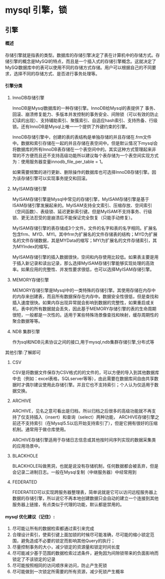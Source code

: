 # mysql 引擎，锁

## 引擎
#### 概述
存储引擎就是指表的类型。数据库的存储引擎决定了表在计算机中的存储方式。存储引擎的概念是MySQl的特点，而且是一个插入式的存储引擎概念。这就决定了MySQl数据库中的表可以使用不同的存储方式存储。用户可以根据自己的不同要求，选择不同的存储方式、是否进行事务处理等。

#### 引擎分类

1. InnoDB存储引擎

	InnoDB是Mysql数据库的一种存储引擎。InnoDB给Mysql的表提供了 事务、回滚、崩溃修复能力、多版本并发控制的事务安全、间隙锁（可以有效的防止幻读的出现）、支持辅助索引、聚簇索引、自适应hash索引、支持热备、行级锁。还有InnoDB是Mysql上唯一一个提供了外键约束的引擎。

   InnoDB存储引擎中，创建的表的表结构是单独存储的并且存储在.frm文件中。数据和索引存储在一起的并且存储在表空间中。但是默认情况下mysql会将数据库的所有InnoDB表存储在一个表空间中的。其实这种方式管理起来非常的不方便而且还不支持高级功能所以建议每个表存储为一个表空间实现方式为：使用服务器变量innodb_file_per_table = 1。

   如果需要频繁的进行更新、删除操作的数据库也可选择InnoDB存储引擎。因为该存储引擎可以实现事务提交和回滚。

2. MyISAM存储引擎

	MyISAM存储引擎是Mysql中常见的存储引擎，MyISAM存储引擎是基于ISAM存储引擎发展起来的。MyISAM支持全文索引、压缩存放、空间索引（空间函数）、表级锁、延迟更新索引键。但是MyISAM不支持事务、行级锁、更无法忍受的是崩溃后不能保证完全恢复（只能手动修复）。

    MyISAM存储引擎的表存储成3个文件。文件的名字和表的名字相同。扩展名包含frm、MYD、MYI。其中frm为扩展名的文件存储表的结构；MYD为扩展名的文件存储数据，其是MYData的缩写；MYI为扩展名的文件存储索引，其为MYIndex的缩写。

    MyISAM存储引擎的插入数据很快，空间和内存使用比较低。如果表主要是用于插入新记录和读出记录，那么选择MyISAM存储引擎能够实现处理的高效率。如果应用的完整性、并发性要求很低，也可以选择MyISAM存储引擎。
    

3. MEMORY存储引擎

	MEMORY存储引擎是Mysql中的一类特殊的存储引擎。其使用存储在内存中的内存来创建表，而且所有数据保存在内存中。数据安全性很低，但是查找和插入速度很快。如果内存出现异常就会影响到数据的完整性，如果重启或关机，表中的所有数据就会丢失，因此基于MEMORY存储引擎的表的生命周期很短，一般都是一次性的。适用于某些特殊场景像查找和映射，缓存周期性的聚合数据等等。
	
4. 	NDB 集群引擎

	作为sql和NDB元素协议之间的接口,用于mysql,ndb集群存储引擎,分布式等
	
	
其他引擎:了解即可

1. CSV

	CSV是将数据文件保存为CSV格式的的文件的，可以方便的导入到其他数据库中去（例如：excel表格，SQLserver等等），由此需要在数据库间自由共享数据时才偶尔建议使用此存储引擎。并且它也不支持索引；个人认为仅适用于数据交换。

2. ARCHIVE

	ARCHIVE，见名之意可看出是归档，所以归档之后很多的高级功能就不再支持了仅支持插入（insert）和查询（select）两种功能， ARCHIVE存储引擎之前还不支持索引（在Mysql5.5以后开始支持索引了），但是它拥有很好的压缩机制。通常用于做仓库使用。
	
	ARCHIVE存储引擎适用于存储日志信息或其他按时间序列实现的数据采集类的应用场景中。

3. BLACKHOLE

	BLACKHOLE叫做黑洞，也就是说没有存储机制，任何数据都会被丢弃，但是会记录二进制日志。一般在Mysql复制（中继服务器）中经常用到

4. FEDERATED

	FEDERATED可以实现跨服务器整理表，简单说就是它可以访问远程服务器上数据的存储引擎，所以说它不再本地创建数据只会自动的建立一个连接到其他服务器上链接，有点类似于代理的功能，默认都是禁用的。
	
#### mysql 优化建议（记住）:
	
1. 尽可能让所有的数据检索都通过索引来完成
2. 合理设计索引，使索引键上面加锁的时候尽可能准确，尽可能的缩小锁定范围，避免造成不必要的锁定而影响其他Query的执行；
3. 尽量控制事务的大小，减少锁定的资源量和锁定时间长度
4. 尽可能减少基于范围的数据检索过滤条件，避免因为间隙锁带来的负面影响而锁定了不该锁定的记录
5. 尽可能按照相同的访问顺序来访问，防止产生死锁
6. 尽可能做到一次锁定所需要的所有资源，减少死锁产生概率
	



<!--## 锁

#### 概述

数据库锁定机制简单来说，就是数据库为了保证数据的一致性，而使各种共享资源在被并发访问变得有序所设计的一种规则。对于任何一种数据库来说都需要有相应的锁定机制，所以MySQL自然也不能例外。MySQL数据库由于其自身架构的特点，存在多种数据存储引擎，每种存储引擎所针对的应用场景特点都不太一样，为了满足各自特定应用场景的需求，每种存储引擎的锁定机制都是为各自所面对的特定场景而优化设计，所以各存储引擎的锁定机制也有较大区别。

#### 读写锁

在处理并发的读或者写时,可以通过实现一个由两种类型的锁组成的锁系统来解决上面概述中的问题。这两种锁通常称为共享锁 排它锁,或者叫做读锁,写锁

#### 颗粒度

1. 表级锁定（table-level）
表级别的锁定是MySQL各存储引擎中最大颗粒度的锁定机制。该锁定机制最大的特点是实现逻辑非常简单，带来的系统负面影响最小。所以获取锁和释放锁的速度很快。由于表级锁一次会将整个表锁定，所以可以很好的避免困扰我们的死锁问题。
当然，锁定颗粒度大所带来最大的负面影响就是出现锁定资源争用的概率也会最高，致使并大度大打折扣。
使用表级锁定的主要是MyISAM，MEMORY，CSV等一些非事务性存储引擎。
2. 行级锁定（row-level）
行级锁定最大的特点就是锁定对象的颗粒度很小，也是目前各大数据库管理软件所实现的锁定颗粒度最小的。由于锁定颗粒度很小，所以发生锁定资源争用的概率也最小，能够给予应用程序尽可能大的并发处理能力而提高一些需要高并发应用系统的整体性能。
虽然能够在并发处理能力上面有较大的优势，但是行级锁定也因此带来了不少弊端。由于锁定资源的颗粒度很小，所以每次获取锁和释放锁需要做的事情也更多，带来的消耗自然也就更大了。此外，行级锁定也最容易发生死锁。
使用行级锁定的主要是InnoDB存储引擎。
3. 页级锁定（page-level）
页级锁定是MySQL中比较独特的一种锁定级别，在其他数据库管理软件中也并不是太常见。页级锁定的特点是锁定颗粒度介于行级锁定与表级锁之间，所以获取锁定所需要的资源开销，以及所能提供的并发处理能力也同样是介于上面二者之间。另外，页级锁定和行级锁定一样，会发生死锁。

在数据库实现资源锁定的过程中，随着锁定资源颗粒度的减小，锁定相同数据量的数据所需要消耗的内存数量是越来越多的，实现算法也会越来越复杂。不过，随着锁定资源颗粒度的减小，应用程序的访问请求遇到锁等待的可能性也会随之降低，系统整体并发度也随之提升。
使用页级锁定的主要是BerkeleyDB存储引擎。
总的来说，MySQL这3种锁的特性可大致归纳如下：
表级锁：开销小，加锁快；不会出现死锁；锁定粒度大，发生锁冲突的概率最高，并发度最低；
行级锁：开销大，加锁慢；会出现死锁；锁定粒度最小，发生锁冲突的概率最低，并发度也最高；    
页面锁：开销和加锁时间界于表锁和行锁之间；会出现死锁；锁定粒度界于表锁和行锁之间，并发度一般。
适用：从锁的角度来说，表级锁更适合于以查询为主，只有少量按索引条件更新数据的应用，如Web应用；而行级锁则更适合于有大量按索引条件并发更新少量不同数据，同时又有并发查询的应用，如一些在线事务处理（OLTP）系统。


#### 表级锁

由于MyISAM存储引擎使用的锁定机制完全是由MySQL提供的表级锁定实现，所以下面我们将以MyISAM存储引擎作为示例存储引擎。

1. MySQL表级锁的锁模式

	MySQL的表级锁有两种模式：表共享读锁（Table Read Lock）和表独占写锁（Table Write Lock）。锁模式的兼容性：
	
	对MyISAM表的读操作，不会阻塞其他用户对同一表的读请求，但会阻塞对同一表的写请求；
	
	对MyISAM表的写操作，则会阻塞其他用户对同一表的读和写操作；
	
	MyISAM表的读操作与写操作之间，以及写操作之间是串行的。当一个线程获得对一个表的写锁后，只有持有锁的线程可以对表进行更新操作。其他线程的读、写操作都会等待，直到锁被释放为止。
	
2. 如何加表锁

	MyISAM在执行查询语句（SELECT）前，会自动给涉及的所有表加读锁，在执行更新操作（UPDATE、DELETE、INSERT等）前，会自动给涉及的表加写锁，这个过程并不需要用户干预，因此，用户一般不需要直接用LOCK TABLE命令给MyISAM表显式加锁。
	
3. MyISAM表锁优化建议
	对于MyISAM存储引擎，虽然使用表级锁定在锁定实现的过程中比实现行级锁定或者页级锁所带来的附加成本都要小，锁定本身所消耗的资源也是最少。但是由于锁定的颗粒度比较到，所以造成锁定资源的争用情况也会比其他的锁定级别都要多，从而在较大程度上会降低并发处理能力。所以，在优化MyISAM存储引擎锁定问题的时候，最关键的就是如何让其提高并发度。由于锁定级别是不可能改变的了，所以我们首先需要尽可能让锁定的时间变短，然后就是让可能并发进行的操作尽可能的并发。
	
	1. 查询表级锁争用情况

		```
		
		mysql root@localhost:(none)> show status like 'table_lock%'
		+-----------------------+-------+
		| Variable_name         | Value |
		+-----------------------+-------+
		| Table_locks_immediate | 101   |
		| Table_locks_waited    | 0     |
		+-----------------------+-------+
		
		```
		
		这里有两个状态变量记录MySQL内部表级锁定的情况，两个变量说明如下：
Table_locks_immediate：产生表级锁定的次数；
Table_locks_waited：出现表级锁定争用而发生等待的次数；
两个状态值都是从系统启动后开始记录，出现一次对应的事件则数量加1。如果这里的Table_locks_waited状态值比较高，那么说明系统中表级锁定争用现象比较严重，就需要进一步分析为什么会有较多的锁定资源争用了。

	2. 缩短锁定时间

	    如何让锁定时间尽可能的短呢？唯一的办法就是让我们的Query执行时间尽可能的短。
	   1. 尽两减少大的复杂Query，将复杂Query分拆成几个小的Query分布进行；
      2. 尽可能的建立足够高效的索引，让数据检索更迅速；
      3. 尽量让MyISAM存储引擎的表只存放必要的信息，控制字段类型；
      4. 利用合适的机会优化MyISAM表数据文件。

   
   3. 分离能并行的操作

   		
   		
   		
#### 行级锁

1. -->

	

